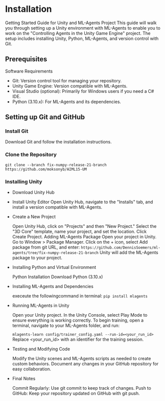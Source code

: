 # Installation
Getting Started Guide for Unity and ML-Agents Project
This guide will walk you through setting up a Unity environment with ML-Agents to enable you to work on the "Controlling Agents in the Unity Game Engine" project. The setup includes installing Unity, Python, ML-Agents, and version control with Git.

## Prerequisites

Software Requirements
- Git: Version control tool for managing your repository.
- Unity Game Engine: Version compatible with ML-Agents.
- Visual Studio (optional): Primarily for Windows users if you need a C# IDE.
- Python (3.10.x): For ML-Agents and its dependencies.
## Setting up Git and GitHub

### Install Git
Download Git and follow the installation instructions.
### Clone the Repository
`git clone --branch fix-numpy-release-21-branch https://github.com/moksonyb/AIML15-UM`
### Installing Unity
- Download Unity Hub
- Install Unity Editor
Open Unity Hub, navigate to the "Installs" tab, and install a version compatible with ML-Agents.
- Create a New Project
  
  Open Unity Hub, click on "Projects" and then "New Project."
Select the "3D Core" template, name your project, and set the location.
Click Create Project.
Adding ML-Agents Package
Open your project in Unity.
Go to Window > Package Manager.
Click on the + icon, select Add package from git URL, and enter:
`https://github.com/DennisSoemers/ml-agents/tree/fix-numpy-release-21-branch`
Unity will add the ML-Agents package to your project.
- Installing Python and Virtual Environment

  Python Installation
Download Python (3.10.x)

- Installing ML-Agents and Dependencies

  execeute the followingcommand in terminal:
`pip install mlagents`
- Running ML-Agents in Unity

  Open your Unity project.
In the Unity Console, select Play Mode to ensure everything is working correctly.
To begin training, open a terminal, navigate to your ML-Agents folder, and run:

  `mlagents-learn config/trainer_config.yaml --run-id=<your_run_id>`
Replace <your_run_id> with an identifier for the training session.
- Testing and Modifying Code

  Modify the Unity scenes and ML-Agents scripts as needed to create custom behaviors.
Document any changes in your GitHub repository for easy collaboration.
-  Final Notes

   Commit Regularly: Use git commit to keep track of changes.
Push to GitHub: Keep your repository updated on GitHub with git push.
